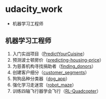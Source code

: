# udacity_work
- 机器学习工程师

## 机器学习工程师
1. 入门实战项目（[PredictYourCuisine](https://github.com/SimonLeeGit/udacity_work/tree/master/PredictYourCuisine)）
2. 预测波士顿房价（[predicting-housing-price](https://github.com/SimonLeeGit/udacity_work/tree/master/predicting-housing-price)） 
3. 为慈善机构寻找捐助者（[finding_donors](https://github.com/SimonLeeGit/udacity_work/tree/master/finding_donors)）
4. 创建客户细分（[customer_segments](https://github.com/SimonLeeGit/udacity_work/tree/master/customer_segments)）
5. 狗狗品种分类器（[dog_app](https://github.com/SimonLeeGit/udacity_work/tree/master/dog_app)）
6. 强化学习走迷宫（[robot_maze](https://github.com/SimonLeeGit/udacity_work/tree/master/robot_maze)）
7. 训练四轴飞行器学会飞行（[RL-Quadcopter](https://github.com/SimonLeeGit/udacity_work/tree/master/RL-Quadcopter)）
